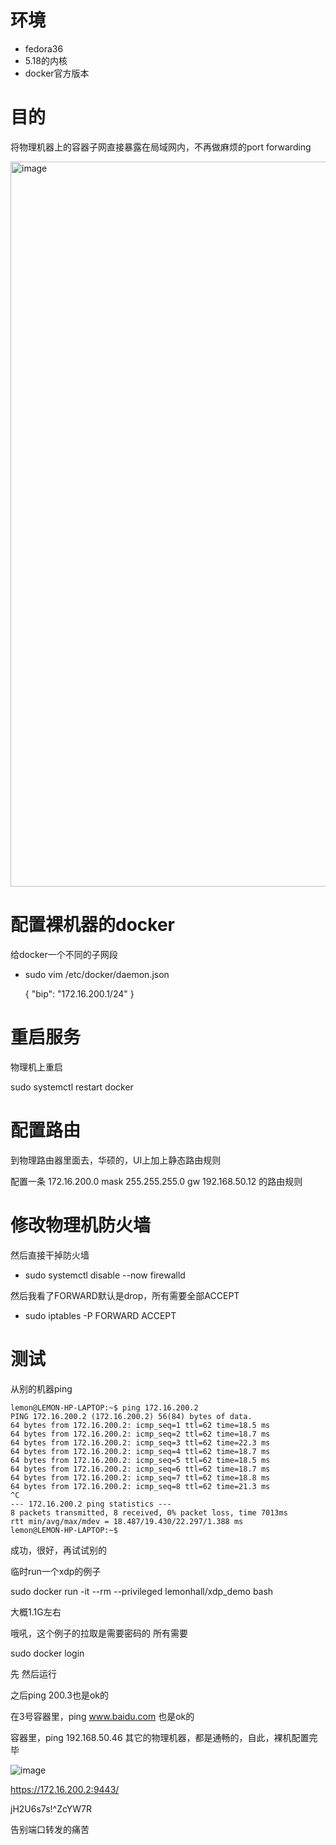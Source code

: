 环境
====
* fedora36
* 5.18的内核
* docker官方版本

目的
====
将物理机器上的容器子网直接暴露在局域网内，不再做麻烦的port forwarding

<img width="1160" alt="image" src="https://user-images.githubusercontent.com/637919/181862526-44b3c370-b190-4b3e-abb7-93d943936432.png">

配置裸机器的docker
==================
给docker一个不同的子网段

* sudo vim /etc/docker/daemon.json

  {
    "bip": "172.16.200.1/24"
  }

重启服务
=======
物理机上重启

sudo systemctl restart docker

配置路由
========

到物理路由器里面去，华硕的，UI上加上静态路由规则

配置一条
172.16.200.0 mask 255.255.255.0 gw 192.168.50.12 
的路由规则

修改物理机防火墙
================

然后直接干掉防火墙
* sudo systemctl disable --now firewalld

然后我看了FORWARD默认是drop，所有需要全部ACCEPT

* sudo iptables -P FORWARD ACCEPT

测试
====

从别的机器ping

	lemon@LEMON-HP-LAPTOP:~$ ping 172.16.200.2
	PING 172.16.200.2 (172.16.200.2) 56(84) bytes of data.
	64 bytes from 172.16.200.2: icmp_seq=1 ttl=62 time=18.5 ms
	64 bytes from 172.16.200.2: icmp_seq=2 ttl=62 time=18.7 ms
	64 bytes from 172.16.200.2: icmp_seq=3 ttl=62 time=22.3 ms
	64 bytes from 172.16.200.2: icmp_seq=4 ttl=62 time=18.7 ms
	64 bytes from 172.16.200.2: icmp_seq=5 ttl=62 time=18.5 ms
	64 bytes from 172.16.200.2: icmp_seq=6 ttl=62 time=18.7 ms
	64 bytes from 172.16.200.2: icmp_seq=7 ttl=62 time=18.8 ms
	64 bytes from 172.16.200.2: icmp_seq=8 ttl=62 time=21.3 ms
	^C
	--- 172.16.200.2 ping statistics ---
	8 packets transmitted, 8 received, 0% packet loss, time 7013ms
	rtt min/avg/max/mdev = 18.487/19.430/22.297/1.388 ms
	lemon@LEMON-HP-LAPTOP:~$

成功，很好，再试试别的

临时run一个xdp的例子

sudo docker run -it --rm --privileged lemonhall/xdp_demo bash

大概1.1G左右

哦吼，这个例子的拉取是需要密码的
所有需要

sudo docker login

先
然后运行

之后ping 200.3也是ok的

在3号容器里，ping www.baidu.com
也是ok的

容器里，ping 192.168.50.46
其它的物理机器，都是通畅的，自此，裸机配置完毕

![image](https://user-images.githubusercontent.com/637919/181918956-b6a28238-9079-4656-a168-16c70da3d523.png)

https://172.16.200.2:9443/

jH2U6s7s!^ZcYW7R

告别端口转发的痛苦

